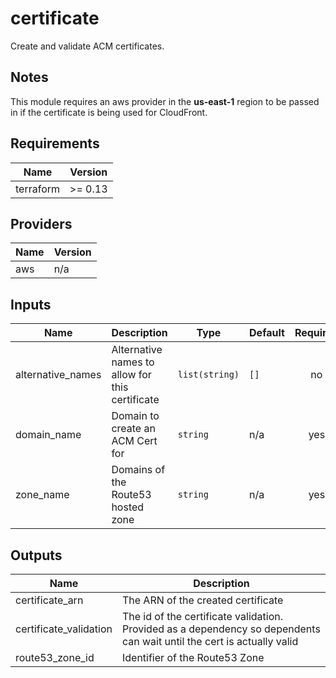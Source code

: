 # certificate

Create and validate ACM certificates.

## Notes

This module requires an aws provider in the **us-east-1** region to be passed in if the certificate is being used for CloudFront.

<!-- BEGINNING OF PRE-COMMIT-TERRAFORM DOCS HOOK -->
## Requirements

| Name | Version |
|------|---------|
| terraform | >= 0.13 |

## Providers

| Name | Version |
|------|---------|
| aws | n/a |

## Inputs

| Name | Description | Type | Default | Required |
|------|-------------|------|---------|:--------:|
| alternative\_names | Alternative names to allow for this certificate | `list(string)` | `[]` | no |
| domain\_name | Domain to create an ACM Cert for | `string` | n/a | yes |
| zone\_name | Domains of the Route53 hosted zone | `string` | n/a | yes |

## Outputs

| Name | Description |
|------|-------------|
| certificate\_arn | The ARN of the created certificate |
| certificate\_validation | The id of the certificate validation. Provided as a dependency so dependents can wait until the cert is actually valid |
| route53\_zone\_id | Identifier of the Route53 Zone |

<!-- END OF PRE-COMMIT-TERRAFORM DOCS HOOK -->

